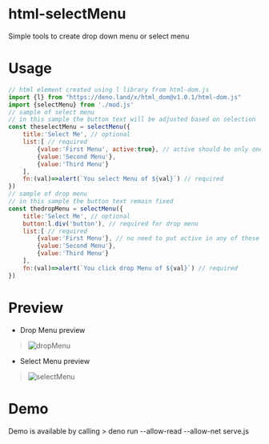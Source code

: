 # html-selectMenu
Simple tools to create drop down menu or select menu
# Usage
~~~js
// html element created using l library from html-dom.js
import {l} from "https://deno.land/x/html_dom@v1.0.1/html-dom.js"
import {selectMenu} from './mod.js'
// sample of select menu
// in this sample the button text will be adjusted based on selection
const theselectMenu = selectMenu({
    title:'Select Me', // optional
    list:[ // required
        {value:'First Menu', active:true}, // active should be only one
        {value:'Second Menu'},
        {value:'Third Menu'}
    ], 
    fn:(val)=>alert(`You select Menu of ${val}`) // required
})
// sample of drop menu
// in this sample the button text remain fixed
const thedropMenu = selectMenu({
    title:'Select Me', // optional
    button:l.div('button'), // required for drop menu 
    list:[ // required
        {value:'First Menu'}, // no need to put active in any of these items
        {value:'Second Menu'},
        {value:'Third Menu'}
    ],
    fn:(val)=>alert(`You click drop Menu of ${val}`) // required
})
~~~
# Preview
* Drop Menu preview
> ![dropMenu](https://user-images.githubusercontent.com/11986154/127892038-5ddf4d54-1754-4024-b1cc-28608d49efe9.PNG)
* Select Menu preview
> ![selectMenu](https://user-images.githubusercontent.com/11986154/127892067-e449125e-2520-4830-951c-4362c3480eaa.PNG)


# Demo
Demo is available by calling > deno run --allow-read --allow-net serve.js
